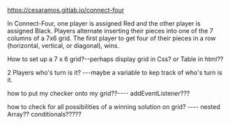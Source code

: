 https://cesaramos.gitlab.io/connect-four 


In Connect-Four, one player is assigned Red and the other player is assigned Black. Players alternate inserting their pieces into one of the 7 columns of a 7x6 grid. The first player to get four of their pieces in a row (horizontal, vertical, or diagonal), wins.

How to set up a 7 x 6 grid?--perhaps display grid in Css? or Table in html??

2 Players who's turn is it? ---maybe a variable to kep track of who's turn is it.

how to put my checker onto my grid??---- addEventListener???

how to check for all possibilities of a winning solution on grid? ---- nested Array?? conditionals?????